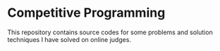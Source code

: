 # Competitive Programming

This repository contains source codes for some problems and solution techniques I have solved on online judges.
